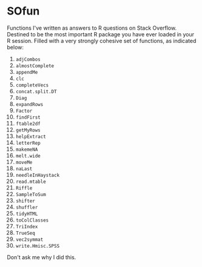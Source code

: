 SOfun
=====

Functions I've written as answers to R questions on Stack Overflow. Destined to be the most important R package you have ever loaded in your R session. Filled with a very strongly cohesive set of functions, as indicated below:

1. `adjCombos`
1. `almostComplete`
1. `appendMe`
1. `clc`
1. `completeVecs`
1. `concat.split.DT`
1. `Diag`
1. `expandRows`
1. `Factor`
1. `findFirst`
1. `ftable2df`
1. `getMyRows`
1. `helpExtract`
1. `letterRep`
1. `makemeNA`
1. `melt.wide`
1. `moveMe`
1. `naLast`
1. `needleInHaystack`
1. `read.mtable`
1. `Riffle`
1. `SampleToSum`
1. `shifter`
1. `shuffler`
1. `tidyHTML`
1. `toColClasses`
1. `TriIndex`
1. `TrueSeq`
1. `vec2symmat`
1. `write.Hmisc.SPSS`

Don't ask me why I did this.